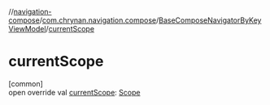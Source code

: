 //[navigation-compose](../../../index.md)/[com.chrynan.navigation.compose](../index.md)/[BaseComposeNavigatorByKeyViewModel](index.md)/[currentScope](current-scope.md)

# currentScope

[common]\
open override val [currentScope](current-scope.md): [Scope](index.md)
